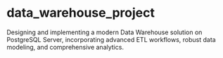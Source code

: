 # data_warehouse_project
Designing and implementing a modern Data Warehouse solution on PostgreSQL Server, incorporating advanced ETL workflows, robust data modeling, and comprehensive analytics.

